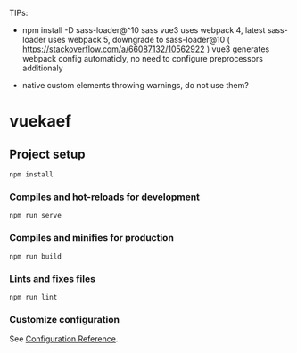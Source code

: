 TIPs:
  * npm install -D sass-loader@^10 sass
      vue3 uses webpack 4, latest sass-loader uses webpack 5, downgrade to sass-loader@10 ( https://stackoverflow.com/a/66087132/10562922 )
      vue3 generates webpack config automaticly, no need to configure preprocessors additionaly

  * native custom elements throwing warnings, do not use them?

# vuekaef

## Project setup
```
npm install
```

### Compiles and hot-reloads for development
```
npm run serve
```

### Compiles and minifies for production
```
npm run build
```

### Lints and fixes files
```
npm run lint
```

### Customize configuration
See [Configuration Reference](https://cli.vuejs.org/config/).

